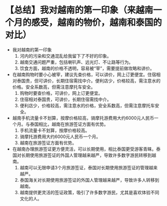 # 【总结】我对越南的第一印象（来越南一个月的感受，越南的物价，越南和泰国的对比）

-   我对越南的第一印象
    1.  河内的污染和交通混乱给我留下了不好的印象。
    2.  越南交通问题严重，包括喇叭声、远光灯、不让路等行为。
    3.  饮食方面，越南的价格不透明，容易被“宰”，需要提前做攻略和讲价。
-   在越南购物时要小心被宰，建议先查价格，可以讲价，网上订更便宜。住宿相对泰国贵，但可讲价，长期住宿需找中介。便利店少，价格较高，需注意水的价格。安全系数高，但需注意摩托车安全。
    1.  购物时要查价格，可讲价，网上订更便宜。
    2.  住宿相对泰国贵，可讲价，长期住宿需找中介。
    3.  便利店少，价格较高，需注意水的价格，安全系数高，但需注意摩托车安全。
-   越南手机流量卡不划算，按摩价格较高，骑摩托游费用大约6000元人民币一个月。与泰国相比，越南在旅游签证方面有优势。
    1.  手机流量卡不划算，按摩价格较高。
    2.  骑摩托游费用大约6000元人民币一个月。
    3.  越南在旅游签证方面有优势。
-   在越南办理旅游签证更方便灵活，可以长期使用，相比泰国更受游客青睐。泰国对长期使用旅游签证的外国人管理越来越严，导致许多数字游民转移到越南。
    1.  越南可以无限申请3个月旅游签证，泰国对长期使用旅游签证的管理越来越严。
    2.  泰国海关对长期使用旅游签证的外国人管理越来越严，导致许多人转移到越南。
    3.  越南提供更灵活的签证政策，吸引了许多数字游民，尤其是喜欢体验不同文化的人。